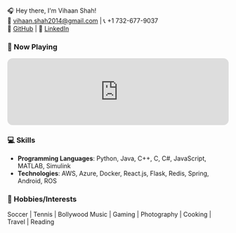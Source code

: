 🎧 Hey there, I'm Vihaan Shah!  
📧 vihaan.shah2014@gmail.com | 📞 +1 732-677-9037  
🔗 [GitHub](https://github.com/vihaanshah2014) | 🔗 [LinkedIn](https://www.linkedin.com/in/vihaanshah04)  

### 🎵 Now Playing
<iframe src="https://open.spotify.com/embed/episode/7makk4oTQel546B0PZlDM5?utm_source=oembed" width="100%" height="152" frameborder="0" allowfullscreen="" allow="autoplay; clipboard-write; encrypted-media; fullscreen; picture-in-picture" title="Spotify Embed: My Path to Spotify: Women in Engineering" style="border-radius: 12px;"></iframe>


### 💻 Skills
- **Programming Languages**: Python, Java, C++, C, C#, JavaScript, MATLAB, Simulink  
- **Technologies**: AWS, Azure, Docker, React.js, Flask, Redis, Spring, Android, ROS

### 🎉 Hobbies/Interests
Soccer | Tennis | Bollywood Music | Gaming | Photography | Cooking | Travel | Reading

